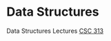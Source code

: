 # Data Structures

Data Structures Lectures [CSC 313](csc313/README.md)

<!-- If your are my student this semester below are the links that 
contain information about the courses i am teaching

1. Program Design and Data Abstraction II [CSC213](/csc213/)

1. Theory of Computation [CSC311](/csc311/)

1. Analysis of Algorithms [CSC325](/csc325/)

1. Operating Systems [CSC414](/csc414/)  -->

